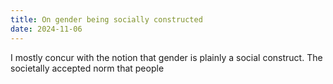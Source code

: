 ```yaml
---
title: On gender being socially constructed
date: 2024-11-06
---
```


I mostly concur with the notion that gender is plainly a social construct. The societally accepted norm that people 
